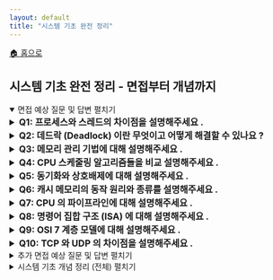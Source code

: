 ```yaml
---
layout: default
title: "시스템 기초 완전 정리"
---
```


<p class="breadcrumb"><a href="/cs_study/home.html">🏠 홈으로</a></p>

<section>
  <h2>시스템 기초 완전 정리 - 면접부터 개념까지</h2>
</section>

<details open>
  <summary><span class="accordion-title">면접 예상 질문 및 답변</span> <span class="indicator">펼치기</span></summary>
  <div class="accordion-content">
<details>
  <summary style="font-size:1rem;"><b>Q1: 프로세스와  스레드의  차이점을  설명해주세요 .</b></summary>
  <div class="accordion-content">
    <p><b>A:</b> 프로세스는  실행  중인  프로그램의  인스턴스로 , 독립적인  메모리  공간을  가지며  다른  프로세스와  격리되어  있<br/>습니다 . 스레드는  프로세스  내에서  실행되는  작업  단위로 , 같은  프로세스의  다른  스레드와  메모리  공간을  공유합<br/>니다. 프로세스  간  통신은  IPC 를  사용해야  하지만 , 스레드  간  통신은  공유  메모리를  통해  쉽게  할  수  있습니다 . 프<br/>로세스  생성  비용이  더  크고 , 스레드가  더  가벼워  컨텍스트  스위칭  비용이  적습니다 .</p>
  </div>
</details>

<details>
  <summary style="font-size:1rem;"><b>Q2: 데드락 (Deadlock) 이란  무엇이고  어떻게  해결할  수  있나요 ?</b></summary>
  <div class="accordion-content">
    <p><b>A:</b> 데드락은  두  개  이상의  프로세스가  서로  상대방이  점유하고  있는  자원을  기다리며  무한  대기  상태에  빠지는  현<br/>상입니다 . 발생  조건은  상호배제 , 점유대기 , 비선점 , 순환대기입니다 . 해결  방법으로는  예방 (4 가지  조건  중  하나를<br/>차단), 회피 ( 은행가  알고리즘 ), 탐지  및  회복 ( 자원  할당  그래프  분석 ), 무시 ( 타조  알고리즘 ) 방법이  있습니다 . 실제<br/>로는 타임아웃  설정이나  자원  순서  지정  등이  많이  사용됩니다 .</p>
  </div>
</details>

<details>
  <summary style="font-size:1rem;"><b>Q3: 메모리  관리  기법에  대해  설명해주세요 .</b></summary>
  <div class="accordion-content">
    <p><b>A:</b> 메모리  관리는  한정된  물리  메모리를  효율적으로  사용하기  위한  기법입니다 . 페이징은  가상  메모리를  고정  크<br/>기 페이지로  나누어  관리하며 , 내부  단편화가  발생할  수  있지만  관리가  간단합니다 . 세그멘테이션은  논리적  단위<br/>로 메모리를  나누어  관리하며 , 외부  단편화가  발생할  수  있지만  논리적  구조와  일치합니다 . 가상  메모리는  보조기<br/>억장치를  주기억장치처럼  사용하여  물리  메모리보다  큰  프로그램  실행을  가능하게  합니다 .</p>
  </div>
</details>

<details>
  <summary style="font-size:1rem;"><b>Q4: CPU 스케줄링  알고리즘들을  비교  설명해주세요 .</b></summary>
  <div class="accordion-content">
    <p><b>A:</b> FCFS는  먼저  온  순서대로  처리하는  가장  간단한  방식이지만 , 긴  작업이  먼저  오면  평균  대기시간이  길어집니<br/>다. SJF는  실행시간이  짧은  작업을  우선  처리하여  평균  대기시간을  최소화하지만 , 실행시간  예측이  어렵고  기아<br/>현상이  발생할  수  있습니다 . RR 은  시분할  방식으로  모든  프로세스에  공정한  CPU 시간을  제공하지만 , 컨텍스트<br/>스위칭  오버헤드가  있습니다 . Priority 스케줄링은  우선순위에  따라  처리하지만  낮은  우선순위  프로세스의  기아<br/>현상이  문제입니다 .</p>
  </div>
</details>

<details>
  <summary style="font-size:1rem;"><b>Q5: 동기화와  상호배제에  대해  설명해주세요 .</b></summary>
  <div class="accordion-content">
    <p><b>A:</b> 동기화는  여러  프로세스나  스레드가  공유  자원에  접근할  때  일관성을  보장하기  위한  메커니즘입니다 . 상호배<br/>제는 한  번에  하나의  프로세스만  임계  영역에  접근할  수  있도록  하는  것입니다 . 구현  방법으로는  뮤텍스 ( 바이너리<br/>세마포어 ), 세마포어 ( 카운팅 ), 모니터  등이  있습니다 . 뮤텍스는  락을  얻은  프로세스만  해제할  수  있고 , 세마포어는<br/>자원의  개수를  관리하며 , 모니터는  고수준  동기화  구조체입니다 .<br/>컴퓨터  구조  관련</p>
  </div>
</details>

<details>
  <summary style="font-size:1rem;"><b>Q6: 캐시  메모리의  동작  원리와  종류를  설명해주세요 .</b></summary>
  <div class="accordion-content">
    <p><b>A:</b> 캐시  메모리는  CPU 와  주기억장치  사이의  속도  차이를  줄이기  위한  고속  메모리입니다 . 지역성  원리 ( 시간적  지<br/>역성, 공간적  지역성 ) 를  이용해  자주  사용되는  데이터를  저장합니다 . L1, L2, L3 캐시로  계층화되어  있으며 , 레벨이<br/>낮을수록  용량은  작지만  속도가  빠릅니다 . 캐시  히트  시  빠른  접근이  가능하지만 , 캐시  미스  시  메모리에서  데이<br/>터를 가져와야  합니다 . 교체  정책으로는  LRU, FIFO, Random 등이  있습니다 .</p>
  </div>
</details>

<details>
  <summary style="font-size:1rem;"><b>Q7: CPU 의  파이프라인에  대해  설명해주세요 .</b></summary>
  <div class="accordion-content">
    <p><b>A:</b> 파이프라인은  명령어  실행  과정을  여러  단계로  나누어  동시에  처리하여  처리량을  높이는  기술입니다 . 일반적<br/>으로 인출 (Fetch), 해독 (Decode), 실행 (Execute), 메모리  접근 (Memory), 쓰기 (Write-back) 단계로  구성됩니다 .<br/>파이프라인  해저드로는  구조적  해저드 ( 자원  충돌 ), 데이터  해저드 ( 종속성 ), 제어  해저드 ( 분기 ) 가  있으며 , 이를  해결<br/>하기 위해  포워딩 , 분기  예측 , 스톨  등의  기법을  사용합니다 .</p>
  </div>
</details>

<details>
  <summary style="font-size:1rem;"><b>Q8: 명령어  집합  구조 (ISA) 에  대해  설명해주세요 .</b></summary>
  <div class="accordion-content">
    <p><b>A:</b> ISA는  소프트웨어와  하드웨어  간의  인터페이스로 , CPU 가  인식할  수  있는  명령어들의  집합입니다 . CISC 는  복<br/>잡하고  다양한  명령어를  제공하여  프로그램  크기를  줄일  수  있지만 , 하드웨어가  복잡해집니다 . RISC 는  단순하고<br/>규격화된  명령어를  사용하여  하드웨어가  단순하고  파이프라인에  유리하지만 , 프로그램  크기가  커질  수  있습니다 .<br/>현재는  두  방식의  장점을  결합한  하이브리드  방식이  주로  사용됩니다 .<br/>네트워크  관련</p>
  </div>
</details>

<details>
  <summary style="font-size:1rem;"><b>Q9: OSI 7 계층  모델에  대해  설명해주세요 .</b></summary>
  <div class="accordion-content">
    <p><b>A:</b> OSI 7계층은  네트워크  통신을  7 개  계층으로  나누어  표준화한  모델입니다 . 물리계층 (1 층 ) 은  비트  전송 , 데이터<br/>링크계층 (2 층 ) 은  프레임  전송과  오류  검출 , 네트워크계층 (3 층 ) 은  패킷  라우팅 , 전송계층 (4 층 ) 은  종단  간  연결 , 세<br/>션계층 (5 층 ) 은  세션  관리 , 표현계층 (6 층 ) 은  데이터  변환 , 응용계층 (7 층 ) 은  사용자  인터페이스를  담당합니다 . 각  계<br/>층은 독립적이며  하위  계층의  서비스를  사용하여  상위  계층에  서비스를  제공합니다 .</p>
  </div>
</details>

<details>
  <summary style="font-size:1rem;"><b>Q10: TCP 와  UDP 의  차이점을  설명해주세요 .</b></summary>
  <div class="accordion-content">
    <p><b>A:</b> TCP는  연결  지향  프로토콜로  신뢰성  있는  데이터  전송을  보장합니다 . 3-way handshake 로  연결을  설정하고 ,<br/>순서 보장 , 오류  검출  및  재전송 , 흐름  제어 , 혼잡  제어  기능을  제공합니다 . UDP 는  비연결  지향  프로토콜로  빠른<br/>전송이  특징입니다 . 연결  설정  없이  데이터를  전송하며 , 신뢰성  보장은  없지만  오버헤드가  적어  실시간  통신에  적<br/>합합니다 . TCP는  웹 , 이메일  등에 , UDP 는  DNS, 스트리밍  등에  사용됩니다 .<br/>추가 면접  예상  질문  및  답변<br/>운영체제  심화</p>
  </div>
</details>
  </div>
</details>

<details>
  <summary><span class="accordion-title">추가 면접 예상 질문 및 답변</span> <span class="indicator">펼치기</span></summary>
  <div class="accordion-content">
<details>
  <summary style="font-size:1rem;"><b>Q11: 가상  메모리의  장단점과  페이지  교체  알고리즘을  설명해주세요 .</b></summary>
  <div class="accordion-content">
    <p><b>A:</b> 가상  메모리의  장점은  물리  메모리  크기  제한  극복 , 메모리  효율성  향상 , 프로그램  간  메모리  보호입니다 . 단점<br/>은 주소  변환  오버헤드 , 페이지  폴트  시  성능  저하 , 스레싱  발생  가능성입니다 . 페이지  교체  알고리즘으로는<br/>FIFO(구현  간단하지만  성능  보장  안됨 ), LRU( 최적에  가깝지만  구현  복잡 ), LFU( 사용  빈도  기반 ), Clock(LRU 근사 ,<br/>참조 비트  사용 ) 등이  있습니다 . 각각  교체  성능과  구현  복잡도의  트레이드오프가  있습니다 .</p>
  </div>
</details>

<details>
  <summary style="font-size:1rem;"><b>Q12: 인터럽트와  시스템  콜의  차이점을  설명해주세요 .</b></summary>
  <div class="accordion-content">
    <p><b>A:</b> 인터럽트는  하드웨어나  소프트웨어에서  CPU 에게  즉시  처리가  필요한  사건을  알리는  메커니즘입니다 . 하드웨<br/>어 인터럽트 (I/O, 타이머 ) 와  소프트웨어  인터럽트 ( 트랩 , 예외 ) 가  있습니다 . 시스템  콜은  사용자  프로그램이  운영체<br/>제 서비스를  요청하는  인터페이스입니다 . 인터럽트는  비동기적이고  예측  불가능하지만 , 시스템  콜은  프로그램에<br/>서 의도적으로  호출합니다 . 둘  다  모드  전환 ( 유저  모드  → 커널  모드 ) 을  수반합니다 .</p>
  </div>
</details>

<details>
  <summary style="font-size:1rem;"><b>Q13: 컨텍스트  스위칭이란  무엇이고  성능에  미치는  영향은 ?</b></summary>
  <div class="accordion-content">
    <p><b>A:</b> 컨텍스트  스위칭은  CPU 가  현재  실행  중인  프로세스나  스레드를  중단하고  다른  프로세스나  스레드로  실행을<br/>전환하는  과정입니다 . 현재  상태 ( 레지스터 , 프로그램  카운터 , 스택  포인터  등 ) 를  저장하고  새로운  프로세스의  상<br/>태를 복원합니다 . 성능  영향으로는  직접  비용 ( 상태  저장 / 복원  시간 ) 과  간접  비용 ( 캐시  무효화 , TLB 플러시 , 파이프<br/>라인 스톨 )이  있습니다 . 스레드  간  컨텍스트  스위칭이  프로세스  간보다  비용이  적습니다 .</p>
  </div>
</details>

<details>
  <summary style="font-size:1rem;"><b>Q14: 파일  시스템의  구조와  파일  할당  방법을  설명해주세요 .</b></summary>
  <div class="accordion-content">
    <p><b>A:</b> 파일  시스템은  파일과  디렉터리를  저장하고  관리하는  시스템입니다 . 구조는  부트  블록 , 슈퍼  블록 ( 메타데이<br/>터), 아이노드  테이블 ( 파일  속성 ), 데이터  블록으로  구성됩니다 . 파일  할당  방법은  연속  할당 ( 빠른  접근 , 외부  단편<br/>화), 링크  할당 ( 동적  크기 , 순차  접근만  가능 ), 인덱스  할당 ( 직접 / 간접  접근 , 작은  파일에  오버헤드 ) 이  있습니다 . 현<br/>대 파일  시스템은  대부분  인덱스  할당의  변형을  사용합니다 .<br/>컴퓨터  구조  심화</p>
  </div>
</details>

<details>
  <summary style="font-size:1rem;"><b>Q15: 메모리  계층구조와  지역성  원리를  설명해주세요 .</b></summary>
  <div class="accordion-content">
    <p><b>A:</b> 메모리  계층구조는  속도 , 용량 , 가격을  고려한  메모리  시스템입니다 . CPU 레지스터  → 캐시 (L1, L2, L3) → 주기<br/>억장치  → 보조기억장치  순으로  구성됩니다 . 상위로  갈수록  빠르고  비싸며  용량이  작습니다 . 지역성  원리는  시간<br/>적 지역성 ( 최근  접근한  데이터에  다시  접근 ) 과  공간적  지역성 ( 접근한  데이터  근처  데이터에  접근 ) 으로  나뉩니다 .<br/>이 원리를  활용해  캐시  시스템의  효율성을  높입니다 .</p>
  </div>
</details>

<details>
  <summary style="font-size:1rem;"><b>Q16: 분기  예측과  추측  실행에  대해  설명해주세요 .</b></summary>
  <div class="accordion-content">
    <p><b>A:</b> 분기  예측은  조건부  분기  명령어의  결과를  미리  예측하여  파이프라인  성능을  향상시키는  기술입니다 . 정적  예<br/>측(컴파일러  힌트 ) 과  동적  예측 ( 실행  시  학습 ) 이  있습니다 . 동적  예측은  지역  예측 ( 개별  분기 ), 전역  예측 ( 분기  패<br/>턴), 하이브리드  예측을  사용합니다 . 추측  실행은  예측을  바탕으로  명령어를  미리  실행하되 , 예측이  틀리면  롤백합<br/>니다. 예측  정확도가  높을수록  성능  향상이  크지만 , 틀리면  페널티가  발생합니다 .</p>
  </div>
</details>

<details>
  <summary style="font-size:1rem;"><b>Q17: 슈퍼스칼라와  VLIW 아키텍처를  비교해주세요 .</b></summary>
  <div class="accordion-content">
    <p><b>A:</b> 슈퍼스칼라는  하드웨어가  동적으로  명령어  수준  병렬성을  찾아  여러  명령어를  동시  실행하는  구조입니다 . 아<br/>웃오브오더  실행 , 동적  스케줄링 , 레지스터  리네이밍  등을  사용하며 , 소프트웨어  호환성이  좋지만  하드웨어가  복<br/>잡합니다 . VLIW는  컴파일러가  정적으로  병렬성을  찾아  긴  명령어  워드에  여러  연산을  패킹하는  구조입니다 . 하드<br/>웨어가  단순하고  전력  효율적이지만 , 컴파일러  최적화에  의존하고  코드  호환성이  떨어집니다 .<br/>네트워크  심화</p>
  </div>
</details>

<details>
  <summary style="font-size:1rem;"><b>Q18: HTTP/HTTPS 의  차이점과  TLS/SSL 에  대해  설명해주세요 .</b></summary>
  <div class="accordion-content">
    <p><b>A:</b> HTTP는  평문으로  데이터를  전송하는  프로토콜로  보안에  취약합니다 . HTTPS 는  HTTP 에  TLS/SSL 보안  계층을<br/>추가한  것으로 , 암호화 , 무결성 , 인증을  제공합니다 . TLS/SSL 은  핸드셰이크  과정에서  서버  인증서  확인 , 암호화  알<br/>고리즘  협상 , 세션  키  교환을  수행합니다 . 대칭키  암호화로  데이터를  암호화하고 , 비대칭키  암호화로  세션키를  안<br/>전하게  교환합니다 . HTTPS 는  SEO 이점과  사용자  신뢰도  향상  등의  부가  효과도  있습니다 .</p>
  </div>
</details>

<details>
  <summary style="font-size:1rem;"><b>Q19: 라우팅  알고리즘과  프로토콜을  설명해주세요 .</b></summary>
  <div class="accordion-content">
    <p><b>A:</b> 라우팅  알고리즘은  네트워크에서  최적  경로를  찾는  알고리즘입니다 . 거리  벡터  알고리즘 (RIP) 은  인접  라우터<br/>와 거리  정보를  교환하여  라우팅  테이블을  구축하지만 , 수렴  속도가  느리고  무한  계수  문제가  있습니다 . 링크  상<br/>태 알고리즘 (OSPF) 은  전체  네트워크  토폴로지를  파악하여  최단  경로를  계산하며 , 빠른  수렴과  정확성을  제공하<br/>지만 메모리와  계산  비용이  큽니다 . BGP 는  AS 간  라우팅을  담당하는  외부  게이트웨이  프로토콜입니다 .</p>
  </div>
</details>

<details>
  <summary style="font-size:1rem;"><b>Q20: DNS 의  동작  원리와  레코드  종류를  설명해주세요 .</b></summary>
  <div class="accordion-content">
    <p><b>A:</b> DNS는  도메인  이름을  IP 주소로  변환하는  계층적  분산  데이터베이스  시스템입니다 . 클라이언트가  도메인을<br/>질의하면 , 로컬  DNS 서버가  루트  DNS → TLD DNS → 권한  DNS 순으로  재귀적  또는  반복적  질의를  수행합니다 .<br/>주요 레코드  종류는  A(IPv4 주소 ), AAAA(IPv6 주소 ), CNAME( 별명 ), MX( 메일  서버 ), NS( 네임서버 ), PTR( 역방향<br/>조회), TXT( 텍스트  정보 ) 등이  있습니다 . 캐싱을  통해  성능을  향상시키며 , TTL 로  캐시  유효  시간을  관리합니다 .<br/>시스템  기초  개념  정리<br/>1. 운영체제  (Operating System)<br/>1.1 운영체제  개요<br/>운영체제란 ?<br/>컴퓨터  하드웨어를  관리하고  응용  프로그램과  하드웨어  사이에서  중개  역할을  하는  시스템  소프트웨어입니다 .<br/>운영체제의  역할<br/>자원 관리: CPU, 메모리 , 입출력장치 , 파일  등의  자원을  효율적으로  관리<br/>프로세스  관리: 프로그램의  실행과  종료를  관리<br/>메모리  관리: 주기억장치의  할당과  회수를  관리<br/>파일 시스템  관리: 파일과  디렉터리를  관리<br/>입출력  관리: 입출력  장치와의  상호작용을  관리<br/>사용자  인터페이스  제공: 사용자와  시스템  간의  인터페이스  제공<br/>운영체제의  종류<br/>일괄 처리  시스템: 작업들을  모아서  순차적으로  처리<br/>시분할  시스템: 여러  사용자가  동시에  시스템을  사용<br/>실시간  시스템: 정해진  시간  내에  작업을  완료해야  하는  시스템<br/>분산 시스템: 여러  컴퓨터가  네트워크로  연결된  시스템<br/>다중 프로세서  시스템: 여러  CPU 를  가진  시스템<br/>1.2 프로세스  관리<br/>프로세스  (Process)<br/>실행 중인  프로그램의  인스턴스로 , 프로그램  코드와  관련된  모든  자원을  포함합니다 .<br/>프로세스  상태<br/>생성 (New): 프로세스가  생성되는  상태<br/>준비 (Ready): CPU 할당을  기다리는  상태<br/>실행 (Running): CPU를  할당받아  실행  중인  상태<br/>대기 (Waiting/Blocked): 입출력이나  이벤트를  기다리는  상태<br/>종료 (Terminated): 실행이  완료된  상태<br/>프로세스  제어  블록  (PCB)<br/>운영체제가  프로세스를  관리하기  위해  유지하는  자료구조입니다 .<br/>PCB 구성  요소<br/>프로세스  식별자  (PID)<br/>프로세스  상태<br/>프로그램  카운터<br/>레지스터  정보<br/>메모리  관리  정보<br/>계정 정보<br/>입출력  상태  정보<br/>스레드  (Thread)<br/>프로세스  내에서  실행되는  경량  프로세스로 , 같은  프로세스  내의  스레드들은  주소  공간을  공유합니다 .<br/>스레드의  장점<br/>빠른 생성과  종료<br/>적은 컨텍스트  스위칭  비용<br/>메모리  공유로  인한  통신  용이<br/>병렬 처리  가능<br/>스레드의  단점<br/>동기화  문제<br/>한 스레드의  오류가  전체  프로세스에  영향<br/>디버깅의  어려움<br/>1.3 CPU 스케줄링<br/>CPU 스케줄링이란 ?<br/>여러 프로세스가  CPU 를  사용하려  할  때 , 어떤  프로세스에게  CPU 를  할당할지  결정하는  것입니다 .<br/>스케줄링  목표<br/>CPU 사용률  최대화<br/>처리량  최대화<br/>대기 시간  최소화<br/>응답 시간  최소화<br/>반환 시간  최소화<br/>선점 vs 비선점  스케줄링<br/>비선점  (Non-preemptive): 실행  중인  프로세스가  자발적으로  CPU 를  반납할  때까지  대기<br/>선점 (Preemptive): 운영체제가  강제로  CPU 를  회수할  수  있음<br/>스케줄링  알고리즘<br/>FCFS (First Come First Served)<br/>먼저 온  순서대로  처리<br/>구현이  간단하지만  평균  대기시간이  길  수  있음<br/>비선점  방식<br/>SJF (Shortest Job First)<br/>실행시간이  가장  짧은  작업을  우선  처리<br/>평균 대기시간  최소화<br/>실행시간  예측의  어려움<br/>SRTF (Shortest Remaining Time First)<br/>SJF의  선점  버전<br/>남은 시간이  가장  짧은  프로세스를  우선  실행<br/>Priority Scheduling<br/>우선순위에  따라  CPU 할당<br/>기아 현상  발생  가능<br/>에이징  기법으로  해결<br/>Round Robin (RR)<br/>시분할  방식<br/>각 프로세스에  동일한  시간  할당  (time quantum)<br/>공정하지만  컨텍스트  스위칭  오버헤드<br/>Multi-level Queue<br/>여러 개의  큐를  사용<br/>각 큐마다  다른  스케줄링  알고리즘  적용<br/>프로세스  특성에  따라  큐  배정<br/>Multi-level Feedback Queue<br/>프로세스가  큐  간  이동  가능<br/>동적 우선순위  조정<br/>가장 일반적인  방식<br/>1.4 메모리  관리<br/>메모리  관리  목표<br/>메모리  보호: 프로세스  간  메모리  침범  방지<br/>메모리  공유: 필요에  따른  메모리  공유<br/>가상 주소: 논리  주소를  물리  주소로  변환<br/>메모리  할당: 효율적인  메모리  할당과  해제<br/>주소 바인딩<br/>논리 주소 ( 가상  주소 ) 를  물리  주소로  변환하는  과정입니다 .<br/>바인딩  시점<br/>컴파일  타임: 컴파일  시  절대  주소  결정<br/>로드 타임: 프로그램  로딩  시  주소  결정<br/>실행 타임: 실행  중  주소  변환<br/>연속 메모리  할당<br/>고정 분할<br/>메모리를  고정  크기  파티션으로  분할<br/>내부 단편화  발생<br/>가변 분할<br/>프로세스  크기에  따라  동적  분할<br/>외부 단편화  발생<br/>할당 알고리즘<br/>First Fit: 첫 번째  적절한  공간에  할당<br/>Best Fit: 가장  작은  적절한  공간에  할당<br/>Worst Fit: 가장  큰  공간에  할당<br/>페이징  (Paging)<br/>논리 메모리를  페이지 , 물리  메모리를  프레임으로  나누어  관리하는  방식입니다 .<br/>특징<br/>외부 단편화  해결<br/>내부 단편화  발생  가능  ( 마지막  페이지 )<br/>페이지  테이블을  통한  주소  변환<br/>페이지  테이블<br/>논리 페이지  번호를  물리  프레임  번호로  매핑<br/>각 프로세스마다  고유한  페이지  테이블  보유<br/>TLB (Translation Lookaside Buffer) 로  성능  향상<br/>세그멘테이션  (Segmentation)<br/>프로그램을  논리적  단위 ( 세그먼트 ) 로  나누어  관리하는  방식입니다 .<br/>특징<br/>논리적  구조와  일치<br/>외부 단편화  발생<br/>각 세그먼트마다  다른  크기  가능<br/>가상 메모리  (Virtual Memory)<br/>물리 메모리보다  큰  프로그램을  실행할  수  있도록  하는  기술입니다 .<br/>요구 페이징  (Demand Paging)<br/>필요한  페이지만  메모리에  로드<br/>페이지  폴트  발생  시  디스크에서  로드<br/>지역성  원리  활용<br/>페이지  교체  알고리즘<br/>FIFO: 가장  오래된  페이지  교체<br/>LRU: 가장  오랫동안  사용되지  않은  페이지  교체<br/>LFU: 가장  적게  사용된  페이지  교체<br/>Clock: 참조  비트를  이용한  LRU 근사<br/>스레싱  (Thrashing)<br/>페이지  폴트가  과도하게  발생하는  현상<br/>작업 집합  모델로  방지<br/>지역성  기반  할당으로  해결<br/>1.5 프로세스  동기화<br/>임계 영역  (Critical Section)<br/>여러 프로세스가  공유하는  자원에  접근하는  코드  영역입니다 .<br/>동기화  조건<br/>상호 배제  (Mutual Exclusion): 한 번에  하나의  프로세스만  임계  영역  진입<br/>진행 (Progress): 임계  영역이  비어있으면  진입  요청  프로세스  중  하나는  진입<br/>한정 대기  (Bounded Waiting): 무한  대기  방지<br/>동기화  도구<br/>뮤텍스  (Mutex)<br/>바이너리  세마포어<br/>락을 얻은  스레드만  해제  가능<br/>소유권  개념<br/>세마포어  (Semaphore)<br/>정수형  변수와  두  개의  원자  연산  (P, V)<br/>카운팅  세마포어 : 자원의  개수  관리<br/>바이너리  세마포어 : 상호  배제<br/>모니터  (Monitor)<br/>고수준  동기화  구조체<br/>상호 배제  자동  보장<br/>조건 변수를  통한  대기 / 신호<br/>스핀락  (Spinlock)<br/>바쁜 대기  방식<br/>짧은 임계  영역에  적합<br/>CPU 자원  낭비  가능<br/>데드락  (Deadlock)<br/>두 개  이상의  프로세스가  서로  상대방이  점유한  자원을  기다리며  무한  대기하는  상태입니다 .<br/>발생 조건<br/>1. 상호 배제: 자원을  동시에  사용할  수  없음<br/>2. 점유와  대기: 자원을  가진  채로  다른  자원을  대기<br/>3. 비선점: 강제로  자원을  빼앗을  수  없음<br/>4. 순환 대기: 자원  요청이  원형을  이룸<br/>해결 방법<br/>예방: 4가지  조건  중  하나를  차단<br/>회피: 은행가  알고리즘  등  안전한  상태  유지<br/>탐지와  회복: 데드락  발생  후  탐지하여  해결<br/>무시: 발생  확률이  낮다고  가정  ( 타조  알고리즘 )<br/>1.6 입출력  관리<br/>입출력  장치  분류<br/>블록 장치: 디스크 , 테이프  ( 블록  단위  접근 )<br/>문자 장치: 키보드 , 마우스  ( 문자  단위  접근 )<br/>입출력  제어  방식<br/>폴링 (Polling): CPU가  주기적으로  상태  확인<br/>인터럽트  (Interrupt): 장치가  완료  시  CPU 에  신호<br/>DMA (Direct Memory Access): 메모리  직접  접근<br/>디스크  스케줄링<br/>FCFS: 요청  순서대로  처리<br/>SSTF: 현재  위치에서  가장  가까운  요청  처리<br/>SCAN: 엘리베이터  알고리즘 , 한  방향으로  이동<br/>C-SCAN: 원형  SCAN, 한  방향으로만  서비스<br/>LOOK: 요청이  있는  곳까지만  이동<br/>2. 컴퓨터  구조  (Computer Architecture)<br/>2.1 컴퓨터  구조  개요<br/>폰 노이만  구조<br/>프로그램과  데이터를  동일한  메모리에  저장하는  구조입니다 .<br/>구성 요소<br/>CPU: 중앙  처리  장치<br/>메모리: 프로그램과  데이터  저장<br/>입출력  장치: 외부와의  인터페이스<br/>버스: 구성  요소  간  데이터  전송  경로<br/>하버드  구조<br/>명령어  메모리와  데이터  메모리를  분리한  구조입니다 .<br/>장점<br/>명령어와  데이터  동시  접근  가능<br/>보안성  향상<br/>성능 향상<br/>2.2 CPU 구조<br/>CPU 구성  요소<br/>산술논리연산장치  (ALU): 산술  및  논리  연산  수행<br/>제어장치: 명령어  해독  및  제어  신호  생성<br/>레지스터: 고속  저장  공간<br/>레지스터  종류<br/>프로그램  카운터  (PC): 다음  실행할  명령어  주소<br/>명령어  레지스터  (IR): 현재  실행  중인  명령어<br/>누적기  (ACC): 연산  결과  저장<br/>인덱스  레지스터: 주소  계산에  사용<br/>스택 포인터: 스택의  최상위  주소<br/>상태 레지스터: 플래그  비트  저장<br/>명령어  실행  사이클<br/>1. 인출 (Fetch): 메모리에서  명령어  읽기<br/>2. 해독 (Decode): 명령어  분석<br/>3. 실행 (Execute): 연산  수행<br/>4. 저장 (Store): 결과  저장<br/>2.3 메모리  계층구조<br/>메모리  계층<br/>레지스터: 가장  빠름 , 용량  작음<br/>캐시 메모리: 빠름 , 중간  용량<br/>주기억장치: 중간  속도 , 큰  용량<br/>보조기억장치: 느림 , 매우  큰  용량<br/>캐시 메모리<br/>CPU와  주기억장치  사이의  고속  버퍼  메모리입니다 .<br/>지역성  원리<br/>시간적  지역성: 최근  접근한  데이터에  다시  접근할  가능성이  높음<br/>공간적  지역성: 접근한  데이터  근처의  데이터에  접근할  가능성이  높음<br/>캐시 레벨<br/>L1 캐시: CPU 코어에  내장 , 가장  빠름<br/>L2 캐시: CPU 패키지  내부 , 중간  속도<br/>L3 캐시: 여러  코어가  공유 , 큰  용량<br/>캐시 매핑<br/>직접 매핑: 각 블록이  한  캐시  라인에만  매핑<br/>연관 매핑: 임의의  캐시  라인에  매핑  가능<br/>세트 연관  매핑: 여러  세트로  나누어  부분  연관<br/>교체 정책<br/>LRU: 가장  오래  사용하지  않은  블록  교체<br/>FIFO: 가장  먼저  들어온  블록  교체<br/>Random: 임의  블록  교체<br/>2.4 파이프라인<br/>파이프라인이란 ?<br/>명령어  처리  과정을  여러  단계로  나누어  동시에  처리하는  기법입니다 .<br/>5단계  파이프라인<br/>1. IF (Instruction Fetch): 명령어  인출<br/>2. ID (Instruction Decode): 명령어  해독<br/>3. EX (Execute): 실행<br/>4. MEM (Memory Access): 메모리  접근<br/>5. WB (Write Back): 결과  저장<br/>파이프라인  해저드<br/>구조적  해저드  (Structural Hazard)<br/>하드웨어  자원  충돌<br/>해결: 자원  추가 , 파이프라인  스톨<br/>데이터  해저드  (Data Hazard)<br/>명령어  간  데이터  의존성<br/>RAW, WAR, WAW 해저드<br/>해결: 포워딩 , 스톨 , 아웃오브오더  실행<br/>제어 해저드  (Control Hazard)<br/>분기 명령어로  인한  파이프라인  플러시<br/>해결: 분기  예측 , 지연  슬롯<br/>2.5 명령어  집합  구조  (ISA)<br/>CISC vs RISC<br/>CISC (Complex Instruction Set Computer)<br/>복잡하고  다양한  명령어<br/>가변 길이  명령어<br/>적은 레지스터<br/>마이크로프로그래밍<br/>예: x86<br/>RISC (Reduced Instruction Set Computer)<br/>단순하고  규격화된  명령어<br/>고정 길이  명령어<br/>많은 레지스터<br/>하드와이어드  제어<br/>예: ARM, MIPS<br/>주소 지정  방식<br/>즉시 주소법: 오퍼랜드가  명령어  내에  포함<br/>직접 주소법: 오퍼랜드가  메모리  주소<br/>간접 주소법: 메모리에  있는  주소를  참조<br/>레지스터  주소법: 레지스터  내의  값  사용<br/>인덱스  주소법: 베이스  주소  + 인덱스<br/>2.6 병렬  처리<br/>병렬성  분류<br/>명령어  수준  병렬성  (ILP): 명령어  간  병렬  실행<br/>스레드  수준  병렬성  (TLP): 스레드  간  병렬  실행<br/>프로세스  수준  병렬성: 프로세스  간  병렬  실행<br/>멀티프로세서  시스템<br/>공유 메모리  (UMA/NUMA)<br/>UMA: 모든  프로세서가  메모리에  균등하게  접근<br/>NUMA: 로컬  메모리에  빠르게  접근<br/>분산 메모리<br/>각 프로세서가  독립적인  메모리<br/>메시지  전달로  통신<br/>멀티코어  프로세서<br/>하나의  칩에  여러  CPU 코어<br/>캐시 공유  및  일관성  문제<br/>스레드  수준  병렬성  활용<br/>3. 네트워크  기초<br/>3.1 네트워크  개요<br/>네트워크란 ?<br/>컴퓨터나  다른  장치들을  연결하여  데이터를  공유할  수  있게  하는  시스템입니다 .<br/>네트워크  분류<br/>규모별<br/>PAN: 개인  영역  네트워크<br/>LAN: 근거리  통신망<br/>MAN: 도시권  통신망<br/>WAN: 광역  통신망<br/>전송 방식별<br/>유니캐스트: 1:1 통신<br/>브로드캐스트: 1:모든  수신자  통신<br/>멀티캐스트: 1:특정  그룹  통신<br/>토폴로지별<br/>버스형: 하나의  통신선에  모든  노드  연결<br/>스타형: 중앙  허브에  모든  노드  연결<br/>링형: 노드들이  원형으로  연결<br/>트리형: 계층적  구조<br/>메시형: 모든  노드가  서로  연결<br/>3.2 OSI 7 계층  모델<br/>1계층 : 물리  계층  (Physical Layer)<br/>기능: 비트  스트림을  전기적 / 광학적  신호로  변환<br/>장비: 허브 , 리피터 , 케이블<br/>프로토콜: RS-232, RJ-45<br/>2계층 : 데이터링크  계층  (Data Link Layer)<br/>기능: 프레임  단위  전송 , 오류  검출 / 정정 , 흐름  제어<br/>장비: 스위치 , 브릿지<br/>프로토콜: Ethernet, PPP, HDLC<br/>3계층 : 네트워크  계층  (Network Layer)<br/>기능: 패킷  라우팅 , 경로  결정<br/>장비: 라우터 , L3 스위치<br/>프로토콜: IP, ICMP, OSPF, BGP<br/>4계층 : 전송  계층  (Transport Layer)<br/>기능: 종단  간  통신 , 신뢰성  보장 , 포트  관리<br/>프로토콜: TCP, UDP<br/>5계층 : 세션  계층  (Session Layer)<br/>기능: 세션  설정 / 관리 / 종료<br/>프로토콜: NetBIOS, RPC<br/>6계층 : 표현  계층  (Presentation Layer)<br/>기능: 데이터  암호화 / 복호화 , 압축 , 형식  변환<br/>프로토콜: SSL/TLS, JPEG, MPEG<br/>7계층 : 응용  계층  (Application Layer)<br/>기능: 사용자  인터페이스 , 네트워크  서비스  제공<br/>프로토콜: HTTP, FTP, SMTP, DNS<br/>3.3 TCP/IP 모델<br/>TCP/IP 4 계층<br/>1. 네트워크  인터페이스  계층: OSI 1, 2 계층<br/>2. 인터넷  계층: OSI 3계층  (IP)<br/>3. 전송 계층: OSI 4계층  (TCP, UDP)<br/>4. 응용 계층: OSI 5, 6, 7 계층<br/>IP 주소<br/>네트워크에서  장치를  식별하는  고유한  주소입니다 .<br/>IPv4<br/>32비트  주소  (4 옥텟 )<br/>점분 십진법  표기  ( 예 : 192.168.1.1)<br/>주소 부족  문제<br/>IPv6<br/>128비트  주소<br/>16진법  표기  ( 예 : 2001:db8::1)<br/>주소 공간  확장<br/>주소 클래스  (IPv4)<br/>A클래스: 1.0.0.0 ~ 126.0.0.0 ( 대규모  네트워크 )<br/>B클래스: 128.0.0.0 ~ 191.255.0.0 ( 중규모  네트워크 )<br/>C클래스: 192.0.0.0 ~ 223.255.255.0 ( 소규모  네트워크 )<br/>서브넷팅<br/>네트워크를  작은  단위로  분할<br/>서브넷  마스크  사용<br/>CIDR 표기법  ( 예 : 192.168.1.0/24)<br/>3.4 주요  프로토콜<br/>TCP (Transmission Control Protocol)<br/>연결 지향적이고  신뢰성  있는  데이터  전송  프로토콜입니다 .<br/>특징<br/>연결 설정  (3-way handshake)<br/>순서 보장<br/>오류 검출  및  재전송<br/>흐름 제어<br/>혼잡 제어<br/>3-way Handshake<br/>1. 클라이언트  → 서버 : SYN<br/>2. 서버 → 클라이언트 : SYN+ACK<br/>3. 클라이언트  → 서버 : ACK<br/>4-way Handshake ( 연결  종료 )<br/>1. 클라이언트  → 서버 : FIN<br/>2. 서버 → 클라이언트 : ACK<br/>3. 서버 → 클라이언트 : FIN<br/>4. 클라이언트  → 서버 : ACK<br/>UDP (User Datagram Protocol)<br/>비연결  지향적이고  빠른  데이터  전송  프로토콜입니다 .<br/>특징<br/>연결 설정  없음<br/>순서 보장  없음<br/>신뢰성  보장  없음<br/>낮은 오버헤드<br/>실시간  통신에  적합<br/>HTTP (HyperText Transfer Protocol)<br/>웹에서  정보를  주고받기  위한  프로토콜입니다 .<br/>특징<br/>요청-응답  모델<br/>무상태  (Stateless)<br/>TCP 기반<br/>HTTP 메서드<br/>GET: 리소스  조회<br/>POST: 데이터  전송<br/>PUT: 리소스  수정<br/>DELETE: 리소스  삭제<br/>HEAD: 헤더  정보만  조회<br/>OPTIONS: 서버  옵션  조회<br/>HTTP 상태  코드<br/>1xx: 정보성  응답<br/>2xx: 성공  (200 OK)<br/>3xx: 리다이렉션  (301 Moved Permanently)<br/>4xx: 클라이언트  오류  (404 Not Found)<br/>5xx: 서버  오류  (500 Internal Server Error)<br/>HTTPS (HTTP Secure)<br/>HTTP에  SSL/TLS 보안  계층을  추가한  프로토콜입니다 .<br/>특징<br/>데이터  암호화<br/>서버 인증<br/>데이터  무결성  보장<br/>3.5 네트워크  장비<br/>허브 (Hub)<br/>1계층  장비<br/>모든 포트에  데이터  브로드캐스트<br/>반이중  통신<br/>충돌 도메인  공유<br/>스위치  (Switch)<br/>2계층  장비<br/>MAC 주소  학습<br/>전이중  통신<br/>충돌 도메인  분리<br/>라우터  (Router)<br/>3계층  장비<br/>IP 주소  기반  경로  결정<br/>브로드캐스트  도메인  분리<br/>서로 다른  네트워크  간  통신<br/>게이트웨이  (Gateway)<br/>서로 다른  프로토콜  간  변환<br/>네트워크  간  중개  역할<br/>3.6 라우팅<br/>라우팅이란 ?<br/>패킷이  목적지까지  가는  최적의  경로를  결정하는  과정입니다 .<br/>라우팅  테이블<br/>목적지  네트워크<br/>다음 홉  (Next Hop)<br/>메트릭  (비용 )<br/>인터페이스<br/>라우팅  프로토콜<br/>내부 게이트웨이  프로토콜  (IGP)<br/>RIP: 거리  벡터 , 홉  수  기준<br/>OSPF: 링크  상태 , 최단  경로  우선<br/>EIGRP: 하이브리드 , 대역폭과  지연  고려<br/>외부 게이트웨이  프로토콜  (EGP)<br/>BGP: 자율  시스템  간  라우팅 , 정책  기반<br/>3.7 DNS (Domain Name System)<br/>DNS란 ?<br/>도메인  이름을  IP 주소로  변환하는  분산  데이터베이스  시스템입니다 .<br/>DNS 구조<br/>루트 도메인: 최상위  (.)<br/>TLD (Top Level Domain): .com, .org, .net 등<br/>2차 도메인: google, naver 등<br/>서브 도메인: www, mail 등<br/>DNS 레코드  타입<br/>IPv4 주소<br/>AAAA: IPv6 주소<br/>CNAME: 별칭<br/>MX: 메일  서버<br/>NS: 네임  서버<br/>PTR: 역방향  조회<br/>TXT: 텍스트  정보<br/>DNS 조회  과정<br/>1. 로컬 DNS 서버에  질의<br/>2. 루트 DNS 서버  조회<br/>3. TLD DNS 서버  조회<br/>4. 권한 DNS 서버  조회<br/>5. IP 주소  반환<br/>4. 보안  기초<br/>4.1 정보보안  3 요소<br/>기밀성  (Confidentiality)<br/>인가된  사용자만  정보에  접근<br/>암호화 , 접근  제어<br/>무결성  (Integrity)<br/>정보의  정확성과  완전성  보장<br/>해시 함수 , 디지털  서명<br/>가용성  (Availability)<br/>필요할  때  정보에  접근  가능<br/>이중화 , 백업<br/>4.2 암호화<br/>대칭키  암호화<br/>암호화와  복호화에  같은  키  사용<br/>빠른 처리  속도<br/>키 관리의  어려움<br/>예: AES, DES<br/>비대칭키  암호화<br/>공개키와  개인키  쌍  사용<br/>키 교환  문제  해결<br/>느린 처리  속도<br/>예: RSA, ECC<br/>해시 함수<br/>임의 길이  데이터를  고정  길이로  변환<br/>일방향  함수<br/>무결성  검증에  사용<br/>예: SHA-256, MD5<br/>4.3 네트워크  보안<br/>방화벽  (Firewall)<br/>네트워크  접근  제어<br/>패킷 필터링<br/>상태 추적<br/>애플리케이션  게이트웨이<br/>IDS/IPS<br/>IDS: 침입  탐지  시스템<br/>IPS: 침입  방지  시스템<br/>시그니처  기반  / 행위  기반<br/>VPN (Virtual Private Network)<br/>공개 네트워크를  통한  안전한  통신<br/>터널링 , 암호화<br/>Site-to-Site, Remote Access<br/>5. 시스템  성능  평가<br/>5.1 성능  지표<br/>처리량  (Throughput)<br/>단위 시간당  처리된  작업  수<br/>TPS (Transaction Per Second)<br/>응답 시간  (Response Time)<br/>요청부터  응답까지  걸리는  시간<br/>대기 시간  + 처리  시간<br/>사용률  (Utilization)<br/>자원이  사용된  시간  비율<br/>CPU 사용률 , 메모리  사용률<br/>처리능력  (Capacity)<br/>시스템이  처리할  수  있는  최대  부하<br/>5.2 병목  현상<br/>병목 현상이란 ?<br/>시스템에서  가장  느린  구성  요소가  전체  성능을  제한하는  현상입니다 .<br/>병목점  식별<br/>성능 모니터링<br/>프로파일링<br/>부하 테스트<br/>해결 방법<br/>하드웨어  업그레이드<br/>알고리즘  최적화<br/>아키텍처  개선<br/>로드 밸런싱<br/>5.3 확장성<br/>수직 확장  (Scale Up)<br/>단일 시스템의  성능  향상<br/>CPU, 메모리  증설<br/>한계가  명확함<br/>수평 확장  (Scale Out)<br/>시스템  수  증가<br/>분산 처리<br/>무제한  확장  가능<br/>복잡성  증가</p>
  </div>
</details>
  </div>
</details>

<details>
  <summary><span class="accordion-title">시스템 기초 개념 정리 (전체)</span> <span class="indicator">펼치기</span></summary>
  <div class="accordion-content">
<ol>
<li>운영체제  (Operating System)</li>
</ol>
<h2>1.1 운영체제  개요</h2>
<p>운영체제란 ? 컴퓨터  하드웨어를  관리하고  응용  프로그램과  하드웨어  사이에서  중개  역할을  하는  시스템  소프트웨어입니다 . 운영체제의  역할 자원 관리: CPU, 메모리 , 입출력장치 , 파일  등의  자원을  효율적으로  관리 프로세스  관리: 프로그램의  실행과  종료를  관리 메모리  관리: 주기억장치의  할당과  회수를  관리 파일 시스템  관리: 파일과  디렉터리를  관리 입출력  관리: 입출력  장치와의  상호작용을  관리 사용자  인터페이스  제공: 사용자와  시스템  간의  인터페이스  제공 운영체제의  종류 일괄 처리  시스템: 작업들을  모아서  순차적으로  처리 시분할  시스템: 여러  사용자가  동시에  시스템을  사용 실시간  시스템: 정해진  시간  내에  작업을  완료해야  하는  시스템 분산 시스템: 여러  컴퓨터가  네트워크로  연결된  시스템 다중 프로세서  시스템: 여러  CPU 를  가진  시스템</p>
<h2>1.2 프로세스  관리</h2>
<p>프로세스  (Process) 실행 중인  프로그램의  인스턴스로 , 프로그램  코드와  관련된  모든  자원을  포함합니다 . 프로세스  상태 생성 (New): 프로세스가  생성되는  상태 준비 (Ready): CPU 할당을  기다리는  상태 실행 (Running): CPU를  할당받아  실행  중인  상태 대기 (Waiting/Blocked): 입출력이나  이벤트를  기다리는  상태 종료 (Terminated): 실행이  완료된  상태 프로세스  제어  블록  (PCB) 운영체제가  프로세스를  관리하기  위해  유지하는  자료구조입니다 . PCB 구성  요소 프로세스  식별자  (PID) 프로세스  상태 프로그램  카운터 레지스터  정보 메모리  관리  정보 계정 정보 입출력  상태  정보 스레드  (Thread) 프로세스  내에서  실행되는  경량  프로세스로 , 같은  프로세스  내의  스레드들은  주소  공간을  공유합니다 . 스레드의  장점 빠른 생성과  종료 적은 컨텍스트  스위칭  비용 메모리  공유로  인한  통신  용이 병렬 처리  가능 스레드의  단점 동기화  문제 한 스레드의  오류가  전체  프로세스에  영향 디버깅의  어려움</p>
<h2>1.3 CPU 스케줄링</h2>
<p>CPU 스케줄링이란 ? 여러 프로세스가  CPU 를  사용하려  할  때 , 어떤  프로세스에게  CPU 를  할당할지  결정하는  것입니다 . 스케줄링  목표 CPU 사용률  최대화 처리량  최대화 대기 시간  최소화 응답 시간  최소화 반환 시간  최소화 선점 vs 비선점  스케줄링 비선점  (Non-preemptive): 실행  중인  프로세스가  자발적으로  CPU 를  반납할  때까지  대기 선점 (Preemptive): 운영체제가  강제로  CPU 를  회수할  수  있음 스케줄링  알고리즘 FCFS (First Come First Served) 먼저 온  순서대로  처리 구현이  간단하지만  평균  대기시간이  길  수  있음 비선점  방식 SJF (Shortest Job First) 실행시간이  가장  짧은  작업을  우선  처리 평균 대기시간  최소화 실행시간  예측의  어려움 SRTF (Shortest Remaining Time First) SJF의  선점  버전 남은 시간이  가장  짧은  프로세스를  우선  실행 Priority Scheduling 우선순위에  따라  CPU 할당 기아 현상  발생  가능 에이징  기법으로  해결 Round Robin (RR) 시분할  방식 각 프로세스에  동일한  시간  할당  (time quantum) 공정하지만  컨텍스트  스위칭  오버헤드 Multi-level Queue 여러 개의  큐를  사용 각 큐마다  다른  스케줄링  알고리즘  적용 프로세스  특성에  따라  큐  배정 Multi-level Feedback Queue 프로세스가  큐  간  이동  가능 동적 우선순위  조정 가장 일반적인  방식</p>
<h2>1.4 메모리  관리</h2>
<p>메모리  관리  목표 메모리  보호: 프로세스  간  메모리  침범  방지 메모리  공유: 필요에  따른  메모리  공유 가상 주소: 논리  주소를  물리  주소로  변환 메모리  할당: 효율적인  메모리  할당과  해제 주소 바인딩 논리 주소 ( 가상  주소 ) 를  물리  주소로  변환하는  과정입니다 . 바인딩  시점 컴파일  타임: 컴파일  시  절대  주소  결정 로드 타임: 프로그램  로딩  시  주소  결정 실행 타임: 실행  중  주소  변환 연속 메모리  할당 고정 분할 메모리를  고정  크기  파티션으로  분할 내부 단편화  발생 가변 분할 프로세스  크기에  따라  동적  분할 외부 단편화  발생 할당 알고리즘 First Fit: 첫 번째  적절한  공간에  할당 Best Fit: 가장  작은  적절한  공간에  할당 Worst Fit: 가장  큰  공간에  할당 페이징  (Paging) 논리 메모리를  페이지 , 물리  메모리를  프레임으로  나누어  관리하는  방식입니다 . 특징 외부 단편화  해결 내부 단편화  발생  가능  ( 마지막  페이지 ) 페이지  테이블을  통한  주소  변환 페이지  테이블 논리 페이지  번호를  물리  프레임  번호로  매핑 각 프로세스마다  고유한  페이지  테이블  보유 TLB (Translation Lookaside Buffer) 로  성능  향상 세그멘테이션  (Segmentation) 프로그램을  논리적  단위 ( 세그먼트 ) 로  나누어  관리하는  방식입니다 . 특징 논리적  구조와  일치 외부 단편화  발생 각 세그먼트마다  다른  크기  가능 가상 메모리  (Virtual Memory) 물리 메모리보다  큰  프로그램을  실행할  수  있도록  하는  기술입니다 . 요구 페이징  (Demand Paging) 필요한  페이지만  메모리에  로드 페이지  폴트  발생  시  디스크에서  로드 지역성  원리  활용 페이지  교체  알고리즘 FIFO: 가장  오래된  페이지  교체 LRU: 가장  오랫동안  사용되지  않은  페이지  교체 LFU: 가장  적게  사용된  페이지  교체 Clock: 참조  비트를  이용한  LRU 근사 스레싱  (Thrashing) 페이지  폴트가  과도하게  발생하는  현상 작업 집합  모델로  방지 지역성  기반  할당으로  해결</p>
<h2>1.5 프로세스  동기화</h2>
<p>임계 영역  (Critical Section) 여러 프로세스가  공유하는  자원에  접근하는  코드  영역입니다 . 동기화  조건 상호 배제  (Mutual Exclusion): 한 번에  하나의  프로세스만  임계  영역  진입 진행 (Progress): 임계  영역이  비어있으면  진입  요청  프로세스  중  하나는  진입 한정 대기  (Bounded Waiting): 무한  대기  방지 동기화  도구 뮤텍스  (Mutex) 바이너리  세마포어 락을 얻은  스레드만  해제  가능 소유권  개념 세마포어  (Semaphore) 정수형  변수와  두  개의  원자  연산  (P, V) 카운팅  세마포어 : 자원의  개수  관리 바이너리  세마포어 : 상호  배제 모니터  (Monitor) 고수준  동기화  구조체 상호 배제  자동  보장 조건 변수를  통한  대기 / 신호 스핀락  (Spinlock) 바쁜 대기  방식 짧은 임계  영역에  적합 CPU 자원  낭비  가능 데드락  (Deadlock) 두 개  이상의  프로세스가  서로  상대방이  점유한  자원을  기다리며  무한  대기하는  상태입니다 . 발생 조건</p>
<ol>
<li>상호 배제: 자원을  동시에  사용할  수  없음</li>
<li>점유와  대기: 자원을  가진  채로  다른  자원을  대기</li>
<li>비선점: 강제로  자원을  빼앗을  수  없음</li>
<li>순환 대기: 자원  요청이  원형을  이룸</li>
</ol>
<p>해결 방법 예방: 4가지  조건  중  하나를  차단 회피: 은행가  알고리즘  등  안전한  상태  유지 탐지와  회복: 데드락  발생  후  탐지하여  해결 무시: 발생  확률이  낮다고  가정  ( 타조  알고리즘 )</p>
<h2>1.6 입출력  관리</h2>
<p>입출력  장치  분류 블록 장치: 디스크 , 테이프  ( 블록  단위  접근 ) 문자 장치: 키보드 , 마우스  ( 문자  단위  접근 ) 입출력  제어  방식 폴링 (Polling): CPU가  주기적으로  상태  확인 인터럽트  (Interrupt): 장치가  완료  시  CPU 에  신호 DMA (Direct Memory Access): 메모리  직접  접근 디스크  스케줄링 FCFS: 요청  순서대로  처리 SSTF: 현재  위치에서  가장  가까운  요청  처리 SCAN: 엘리베이터  알고리즘 , 한  방향으로  이동 C-SCAN: 원형  SCAN, 한  방향으로만  서비스 LOOK: 요청이  있는  곳까지만  이동</p>
<ol>
<li>컴퓨터  구조  (Computer Architecture)</li>
</ol>
<h2>2.1 컴퓨터  구조  개요</h2>
<p>폰 노이만  구조 프로그램과  데이터를  동일한  메모리에  저장하는  구조입니다 . 구성 요소 CPU: 중앙  처리  장치 메모리: 프로그램과  데이터  저장 입출력  장치: 외부와의  인터페이스 버스: 구성  요소  간  데이터  전송  경로 하버드  구조 명령어  메모리와  데이터  메모리를  분리한  구조입니다 . 장점 명령어와  데이터  동시  접근  가능 보안성  향상 성능 향상</p>
<h2>2.2 CPU 구조</h2>
<p>CPU 구성  요소 산술논리연산장치  (ALU): 산술  및  논리  연산  수행 제어장치: 명령어  해독  및  제어  신호  생성 레지스터: 고속  저장  공간 레지스터  종류 프로그램  카운터  (PC): 다음  실행할  명령어  주소 명령어  레지스터  (IR): 현재  실행  중인  명령어 누적기  (ACC): 연산  결과  저장 인덱스  레지스터: 주소  계산에  사용 스택 포인터: 스택의  최상위  주소 상태 레지스터: 플래그  비트  저장 명령어  실행  사이클</p>
<ol>
<li>인출 (Fetch): 메모리에서  명령어  읽기</li>
<li>해독 (Decode): 명령어  분석</li>
<li>실행 (Execute): 연산  수행</li>
<li>저장 (Store): 결과  저장</li>
</ol>
<h2>2.3 메모리  계층구조</h2>
<p>메모리  계층 레지스터: 가장  빠름 , 용량  작음 캐시 메모리: 빠름 , 중간  용량 주기억장치: 중간  속도 , 큰  용량 보조기억장치: 느림 , 매우  큰  용량 캐시 메모리 CPU와  주기억장치  사이의  고속  버퍼  메모리입니다 . 지역성  원리 시간적  지역성: 최근  접근한  데이터에  다시  접근할  가능성이  높음 공간적  지역성: 접근한  데이터  근처의  데이터에  접근할  가능성이  높음 캐시 레벨 L1 캐시: CPU 코어에  내장 , 가장  빠름 L2 캐시: CPU 패키지  내부 , 중간  속도 L3 캐시: 여러  코어가  공유 , 큰  용량 캐시 매핑 직접 매핑: 각 블록이  한  캐시  라인에만  매핑 연관 매핑: 임의의  캐시  라인에  매핑  가능 세트 연관  매핑: 여러  세트로  나누어  부분  연관 교체 정책 LRU: 가장  오래  사용하지  않은  블록  교체 FIFO: 가장  먼저  들어온  블록  교체 Random: 임의  블록  교체</p>
<h2>2.4 파이프라인</h2>
<p>파이프라인이란 ? 명령어  처리  과정을  여러  단계로  나누어  동시에  처리하는  기법입니다 . 5단계  파이프라인</p>
<ol>
<li>IF (Instruction Fetch): 명령어  인출</li>
<li>ID (Instruction Decode): 명령어  해독</li>
<li>EX (Execute): 실행</li>
<li>MEM (Memory Access): 메모리  접근</li>
<li>WB (Write Back): 결과  저장</li>
</ol>
<p>파이프라인  해저드 구조적  해저드  (Structural Hazard) 하드웨어  자원  충돌 해결: 자원  추가 , 파이프라인  스톨 데이터  해저드  (Data Hazard) 명령어  간  데이터  의존성 RAW, WAR, WAW 해저드 해결: 포워딩 , 스톨 , 아웃오브오더  실행 제어 해저드  (Control Hazard) 분기 명령어로  인한  파이프라인  플러시 해결: 분기  예측 , 지연  슬롯</p>
<h2>2.5 명령어  집합  구조  (ISA)</h2>
<p>CISC vs RISC CISC (Complex Instruction Set Computer) 복잡하고  다양한  명령어 가변 길이  명령어 적은 레지스터 마이크로프로그래밍 예: x86 RISC (Reduced Instruction Set Computer) 단순하고  규격화된  명령어 고정 길이  명령어 많은 레지스터 하드와이어드  제어 예: ARM, MIPS 주소 지정  방식 즉시 주소법: 오퍼랜드가  명령어  내에  포함 직접 주소법: 오퍼랜드가  메모리  주소 간접 주소법: 메모리에  있는  주소를  참조 레지스터  주소법: 레지스터  내의  값  사용 인덱스  주소법: 베이스  주소  + 인덱스</p>
<h2>2.6 병렬  처리</h2>
<p>병렬성  분류 명령어  수준  병렬성  (ILP): 명령어  간  병렬  실행 스레드  수준  병렬성  (TLP): 스레드  간  병렬  실행 프로세스  수준  병렬성: 프로세스  간  병렬  실행 멀티프로세서  시스템 공유 메모리  (UMA/NUMA) UMA: 모든  프로세서가  메모리에  균등하게  접근 NUMA: 로컬  메모리에  빠르게  접근 분산 메모리 각 프로세서가  독립적인  메모리 메시지  전달로  통신 멀티코어  프로세서 하나의  칩에  여러  CPU 코어 캐시 공유  및  일관성  문제 스레드  수준  병렬성  활용</p>
<ol>
<li>네트워크  기초</li>
</ol>
<h2>3.1 네트워크  개요</h2>
<p>네트워크란 ? 컴퓨터나  다른  장치들을  연결하여  데이터를  공유할  수  있게  하는  시스템입니다 . 네트워크  분류 규모별 PAN: 개인  영역  네트워크 LAN: 근거리  통신망 MAN: 도시권  통신망 WAN: 광역  통신망 전송 방식별 유니캐스트: 1:1 통신 브로드캐스트: 1:모든  수신자  통신 멀티캐스트: 1:특정  그룹  통신 토폴로지별 버스형: 하나의  통신선에  모든  노드  연결 스타형: 중앙  허브에  모든  노드  연결 링형: 노드들이  원형으로  연결 트리형: 계층적  구조 메시형: 모든  노드가  서로  연결</p>
<h2>3.2 OSI 7 계층  모델</h2>
<p>1계층 : 물리  계층  (Physical Layer) 기능: 비트  스트림을  전기적 / 광학적  신호로  변환 장비: 허브 , 리피터 , 케이블 프로토콜: RS-232, RJ-45 2계층 : 데이터링크  계층  (Data Link Layer) 기능: 프레임  단위  전송 , 오류  검출 / 정정 , 흐름  제어 장비: 스위치 , 브릿지 프로토콜: Ethernet, PPP, HDLC 3계층 : 네트워크  계층  (Network Layer) 기능: 패킷  라우팅 , 경로  결정 장비: 라우터 , L3 스위치 프로토콜: IP, ICMP, OSPF, BGP 4계층 : 전송  계층  (Transport Layer) 기능: 종단  간  통신 , 신뢰성  보장 , 포트  관리 프로토콜: TCP, UDP 5계층 : 세션  계층  (Session Layer) 기능: 세션  설정 / 관리 / 종료 프로토콜: NetBIOS, RPC 6계층 : 표현  계층  (Presentation Layer) 기능: 데이터  암호화 / 복호화 , 압축 , 형식  변환 프로토콜: SSL/TLS, JPEG, MPEG 7계층 : 응용  계층  (Application Layer) 기능: 사용자  인터페이스 , 네트워크  서비스  제공 프로토콜: HTTP, FTP, SMTP, DNS</p>
<h2>3.3 TCP/IP 모델</h2>
<p>TCP/IP 4 계층</p>
<ol>
<li>네트워크  인터페이스  계층: OSI 1, 2 계층</li>
<li>인터넷  계층: OSI 3계층  (IP)</li>
<li>전송 계층: OSI 4계층  (TCP, UDP)</li>
<li>응용 계층: OSI 5, 6, 7 계층</li>
</ol>
<p>IP 주소 네트워크에서  장치를  식별하는  고유한  주소입니다 . IPv4 32비트  주소  (4 옥텟 ) 점분 십진법  표기  ( 예 : 192.168.1.1) 주소 부족  문제 IPv6 128비트  주소 16진법  표기  ( 예 : 2001:db8::1) 주소 공간  확장 주소 클래스  (IPv4) A클래스: 1.0.0.0 ~ 126.0.0.0 ( 대규모  네트워크 ) B클래스: 128.0.0.0 ~ 191.255.0.0 ( 중규모  네트워크 ) C클래스: 192.0.0.0 ~ 223.255.255.0 ( 소규모  네트워크 ) 서브넷팅 네트워크를  작은  단위로  분할 서브넷  마스크  사용 CIDR 표기법  ( 예 : 192.168.1.0/24)</p>
<h2>3.4 주요  프로토콜</h2>
<p>TCP (Transmission Control Protocol) 연결 지향적이고  신뢰성  있는  데이터  전송  프로토콜입니다 . 특징 연결 설정  (3-way handshake) 순서 보장 오류 검출  및  재전송 흐름 제어 혼잡 제어 3-way Handshake</p>
<ol>
<li>클라이언트  → 서버 : SYN</li>
<li>서버 → 클라이언트 : SYN+ACK</li>
<li>클라이언트  → 서버 : ACK</li>
</ol>
<p>4-way Handshake ( 연결  종료 )</p>
<ol>
<li>클라이언트  → 서버 : FIN</li>
<li>서버 → 클라이언트 : ACK</li>
<li>서버 → 클라이언트 : FIN</li>
<li>클라이언트  → 서버 : ACK</li>
</ol>
<p>UDP (User Datagram Protocol) 비연결  지향적이고  빠른  데이터  전송  프로토콜입니다 . 특징 연결 설정  없음 순서 보장  없음 신뢰성  보장  없음 낮은 오버헤드 실시간  통신에  적합 HTTP (HyperText Transfer Protocol) 웹에서  정보를  주고받기  위한  프로토콜입니다 . 특징 요청-응답  모델 무상태  (Stateless) TCP 기반 HTTP 메서드 GET: 리소스  조회 POST: 데이터  전송 PUT: 리소스  수정 DELETE: 리소스  삭제 HEAD: 헤더  정보만  조회 OPTIONS: 서버  옵션  조회 HTTP 상태  코드 1xx: 정보성  응답 2xx: 성공  (200 OK) 3xx: 리다이렉션  (301 Moved Permanently) 4xx: 클라이언트  오류  (404 Not Found) 5xx: 서버  오류  (500 Internal Server Error) HTTPS (HTTP Secure) HTTP에  SSL/TLS 보안  계층을  추가한  프로토콜입니다 . 특징 데이터  암호화 서버 인증 데이터  무결성  보장</p>
<h2>3.5 네트워크  장비</h2>
<p>허브 (Hub) 1계층  장비 모든 포트에  데이터  브로드캐스트 반이중  통신 충돌 도메인  공유 스위치  (Switch) 2계층  장비 MAC 주소  학습 전이중  통신 충돌 도메인  분리 라우터  (Router) 3계층  장비 IP 주소  기반  경로  결정 브로드캐스트  도메인  분리 서로 다른  네트워크  간  통신 게이트웨이  (Gateway) 서로 다른  프로토콜  간  변환 네트워크  간  중개  역할</p>
<h2>3.6 라우팅</h2>
<p>라우팅이란 ? 패킷이  목적지까지  가는  최적의  경로를  결정하는  과정입니다 . 라우팅  테이블 목적지  네트워크 다음 홉  (Next Hop) 메트릭  (비용 ) 인터페이스 라우팅  프로토콜 내부 게이트웨이  프로토콜  (IGP) RIP: 거리  벡터 , 홉  수  기준 OSPF: 링크  상태 , 최단  경로  우선 EIGRP: 하이브리드 , 대역폭과  지연  고려 외부 게이트웨이  프로토콜  (EGP) BGP: 자율  시스템  간  라우팅 , 정책  기반</p>
<h2>3.7 DNS (Domain Name System)</h2>
<p>DNS란 ? 도메인  이름을  IP 주소로  변환하는  분산  데이터베이스  시스템입니다 . DNS 구조 루트 도메인: 최상위  (.) TLD (Top Level Domain): .com, .org, .net 등 2차 도메인: google, naver 등 서브 도메인: www, mail 등 DNS 레코드  타입 A: IPv4 주소 AAAA: IPv6 주소 CNAME: 별칭 MX: 메일  서버 NS: 네임  서버 PTR: 역방향  조회 TXT: 텍스트  정보 DNS 조회  과정</p>
<ol>
<li>로컬 DNS 서버에  질의</li>
<li>루트 DNS 서버  조회</li>
<li>TLD DNS 서버  조회</li>
<li>권한 DNS 서버  조회</li>
<li>IP 주소  반환</li>
<li>보안  기초</li>
</ol>
<h2>4.1 정보보안  3 요소</h2>
<p>기밀성  (Confidentiality) 인가된  사용자만  정보에  접근 암호화 , 접근  제어 무결성  (Integrity) 정보의  정확성과  완전성  보장 해시 함수 , 디지털  서명 가용성  (Availability) 필요할  때  정보에  접근  가능 이중화 , 백업</p>
<h2>4.2 암호화</h2>
<p>대칭키  암호화 암호화와  복호화에  같은  키  사용 빠른 처리  속도 키 관리의  어려움 예: AES, DES 비대칭키  암호화 공개키와  개인키  쌍  사용 키 교환  문제  해결 느린 처리  속도 예: RSA, ECC 해시 함수 임의 길이  데이터를  고정  길이로  변환 일방향  함수 무결성  검증에  사용 예: SHA-256, MD5</p>
<h2>4.3 네트워크  보안</h2>
<p>방화벽  (Firewall) 네트워크  접근  제어 패킷 필터링 상태 추적 애플리케이션  게이트웨이 IDS/IPS IDS: 침입  탐지  시스템 IPS: 침입  방지  시스템 시그니처  기반  / 행위  기반 VPN (Virtual Private Network) 공개 네트워크를  통한  안전한  통신 터널링 , 암호화 Site-to-Site, Remote Access</p>
<ol>
<li>시스템  성능  평가</li>
</ol>
<h2>5.1 성능  지표</h2>
<p>처리량  (Throughput) 단위 시간당  처리된  작업  수 TPS (Transaction Per Second) 응답 시간  (Response Time) 요청부터  응답까지  걸리는  시간 대기 시간  + 처리  시간 사용률  (Utilization) 자원이  사용된  시간  비율 CPU 사용률 , 메모리  사용률 처리능력  (Capacity) 시스템이  처리할  수  있는  최대  부하</p>
<h2>5.2 병목  현상</h2>
<p>병목 현상이란 ? 시스템에서  가장  느린  구성  요소가  전체  성능을  제한하는  현상입니다 . 병목점  식별 성능 모니터링 프로파일링 부하 테스트 해결 방법 하드웨어  업그레이드 알고리즘  최적화 아키텍처  개선 로드 밸런싱</p>
<h2>5.3 확장성</h2>
<p>수직 확장  (Scale Up) 단일 시스템의  성능  향상 CPU, 메모리  증설 한계가  명확함 수평 확장  (Scale Out) 시스템  수  증가 분산 처리 무제한  확장  가능 복잡성  증가</p>
</div>
</details>
